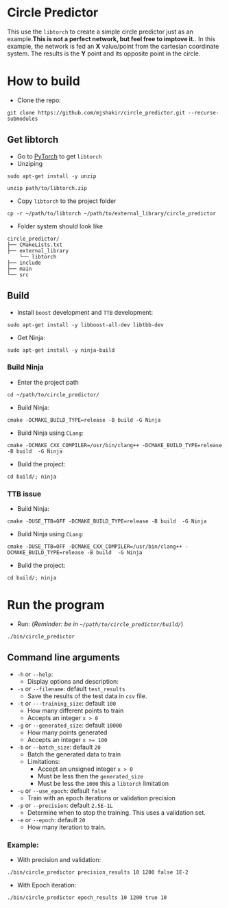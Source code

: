 # Circle Predictor
This use the ```libtorch``` to create a simple circle predictor just as an example.**This is not a perfect network, but feel free to imptove it.**.
In this example, the network is fed an **X** value/point from the cartesian coordinate system. The results is the **Y** point and its opposite point in the circle.  

# How to build
- Clone the repo: 
```
git clone https://github.com/mjshakir/circle_predictor.git --recurse-submodules
```

## Get libtorch
- Go to [PyTorch](https://pytorch.org/) to get ```libtorch```
- Unziping 
```
sudo apt-get install -y unzip 
```
```
unzip path/to/libtorch.zip
```
- Copy ```libtorch``` to the project folder 
```
cp -r ~/path/to/libtorch ~/path/to/external_library/circle_predictor
```
- Folder system should look like 
```
circle_predictor/
├── CMakeLists.txt
├── external_library
    └── libtorch
├── include
├── main
└── src
``` 
## Build
- Install ```boost``` development and ```TTB``` development:
```
sudo apt-get install -y libboost-all-dev libtbb-dev
```
- Get Ninja: 
```
sudo apt-get install -y ninja-build
```
### Build Ninja
- Enter the project path
```
cd ~/path/to/circle_predictor/
```
- Build Ninja: 
```
cmake -DCMAKE_BUILD_TYPE=release -B build -G Ninja
```
  - Build Ninja using ```CLang```:
```
cmake -DCMAKE_CXX_COMPILER=/usr/bin/clang++ -DCMAKE_BUILD_TYPE=release -B build  -G Ninja
```  
- Build the project: 
```
cd build/; ninja
```
### TTB issue
- Build Ninja: 
```
cmake -DUSE_TTB=OFF -DCMAKE_BUILD_TYPE=release -B build  -G Ninja
```
  - Build Ninja using ```CLang```:
```
cmake -DUSE_TTB=OFF -DCMAKE_CXX_COMPILER=/usr/bin/clang++ -DCMAKE_BUILD_TYPE=release -B build  -G Ninja
```  
- Build the project: 
```
cd build/; ninja
```
# Run the program
- Run: (*Reminder: be in ```~/path/to/circle_predictor/build/```*) 
```
./bin/circle_predictor
```
## Command line arguments
- ```-h``` or ```--help```: 
  - Display options and description:
- ```-s``` or ```--filename```: default ```test_results```
  - Save the results of the test data in ```csv``` file.
- ```-t``` or ```---training_size```: default ```100```
  - How many different points to train
  - Accepts an integer ```x > 0```
- ```-g``` or ```--generated_size```: default ```10000```
  - How many points generated
  - Accepts an integer ```x >= 100```
- ```-b``` or ```--batch_size```: default ```20```
  - Batch the generated data to train 
  - Limitations:
    - Accept an unsigned integer ```x > 0```
    - Must be less then the ```generated_size```
    - Must be less the ```1000``` this a ```libtorch``` limitation
- ```-u``` or ```--use_epoch```: default ```false```
  - Train with an epoch iterations or validation precision
- ```-p``` or ```--precision```: default ```2.5E-1L``` 
  - Determine when to stop the training. This uses a validation set.
- ```-e``` or ```--epoch```: default ```20```
  - How many iteration to train.

### Example: 
- With precision and validation:
``` 
./bin/circle_predictor precision_results 10 1200 false 1E-2
```
- With Epoch iteration:
``` 
./bin/circle_predictor epoch_results 10 1200 true 10
```
